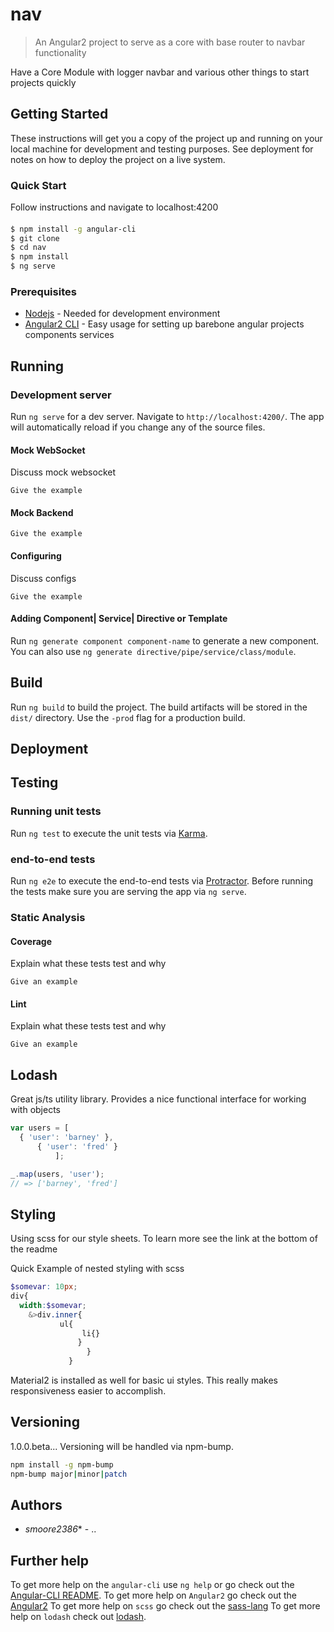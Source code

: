 # nav

>An Angular2 project to serve as a core with base router to navbar functionality

Have a Core Module with logger navbar and various other things to start projects quickly

## Getting Started

These instructions will get you a copy of the project up and running on your local machine for development and testing purposes. See deployment for notes on how to deploy the project on a live system.

### Quick Start
Follow instructions and navigate to localhost:4200 
#### 
```sh
$ npm install -g angular-cli
$ git clone 
$ cd nav
$ npm install
$ ng serve
```
### Prerequisites

* [Nodejs](https://nodejs.org/en/download/package-manager/) - Needed for development environment
* [Angular2 CLI](https://cli.angular.io/) - Easy usage for setting up barebone angular projects components services


## Running

### Development server
Run `ng serve` for a dev server. Navigate to `http://localhost:4200/`. The app will automatically reload if you change any of the source files.

#### Mock WebSocket
Discuss mock websocket
```
Give the example
```
#### Mock Backend
```
Give the example
```
#### Configuring
Discuss configs
```
Give the example
```

#### Adding Component| Service| Directive or Template

Run `ng generate component component-name` to generate a new component. You can also use `ng generate directive/pipe/service/class/module`.


## Build

Run `ng build` to build the project. The build artifacts will be stored in the `dist/` directory. Use the `-prod` flag for a production build.


## Deployment


## Testing

### Running unit tests

Run `ng test` to execute the unit tests via [Karma](https://karma-runner.github.io).

### end-to-end tests

Run `ng e2e` to execute the end-to-end tests via [Protractor](http://www.protractortest.org/).
Before running the tests make sure you are serving the app via `ng serve`.

### Static Analysis
####  Coverage

Explain what these tests test and why

```
Give an example
```

#### Lint

Explain what these tests test and why

```
Give an example
```


## Lodash

Great js/ts utility library. Provides a nice functional interface for working with objects
```js
var users = [
  { 'user': 'barney' },
      { 'user': 'fred' }
          ];

_.map(users, 'user');
// => ['barney', 'fred']

```

## Styling

Using scss for our style sheets. To learn more see the link at the bottom of the readme

Quick Example of nested styling with scss
```scss
$somevar: 10px;
div{
  width:$somevar;
    &>div.inner{
           ul{
	            li{}
		       }
		         }
			 }

```

Material2 is installed as well for basic ui styles.
This really makes responsiveness easier to accomplish.


## Versioning
1.0.0.beta...
Versioning will be handled via npm-bump.

```sh
npm install -g npm-bump
npm-bump major|minor|patch
```

## Authors

* *smoore2386** - ..


## Further help

To get more help on the `angular-cli` use `ng help` or go check out the [Angular-CLI README](https://github.com/angular/angular-cli/blob/master/README.md).
To get more help on  `Angular2`  go check out the [Angular2](https://angular.io/)
To get more help on `scss`  go check out the [sass-lang](http://sass-lang.com/documentation/file.SCSS_FOR_SASS_USERS.html)
To get more help on `lodash` check out [lodash](https://lodash.com/).